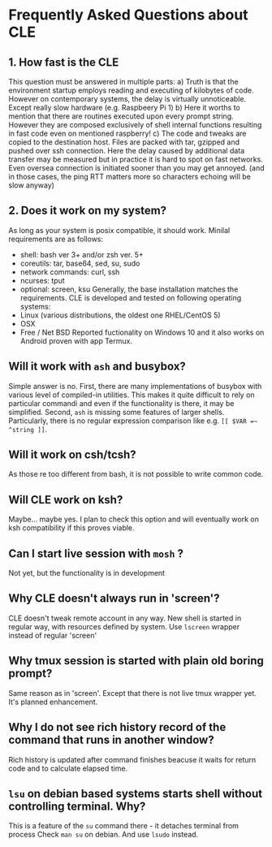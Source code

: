 # Frequently Asked Questions about CLE

## 1. How fast is the CLE
This question must be answered in multiple parts:
a) Truth is that the environment startup employs reading and executing of
kilobytes of code. However on contemporary systems, the delay is virtually
unnoticeable. Except really slow hardware (e.g. Raspbeery Pi 1)
b) Here it worths to mention that there are routines executed upon every
prompt string. However they are composed exclusively of shell internal
functions resulting in fast code even on mentioned raspberry!
c) The code and tweaks are copied to the destination host. Files are packed
with tar, gzipped and pushed over ssh connection. Here the delay caused by
additional data transfer may be measured but in practice it is hard to spot
on fast networks. Even oversea connection is initiated sooner than you may
get annoyed. (and in those cases, the ping RTT matters more so characters
echoing will be slow anyway)


## 2. Does it work on my system?
As long as your system is posix compatible, it should work.
Minilal requirements are as follows:
- shell: bash ver 3+ and/or zsh ver. 5+
- coreutils: tar, base64, sed, su, sudo
- network commands: curl, ssh
- ncurses: tput
- optional: screen, ksu
Generally, the base installation matches the requirements. CLE is developed
and tested on following operating systems:
- Linux (various distributions, the oldest one RHEL/CentOS 5)
- OSX
- Free / Net BSD
Reported fuctionality on Windows 10 and  it also works on Android
proven with app Termux.


## Will it work with `ash` and busybox?
Simple answer is no.
First, there are many implementations of busybox with various level of
compiled-in utilities. This makes it quite difficult to rely on particular
commandi and even if the functionality is there, it may be simplified.
Second, `ash` is missing some features of larger shells. Particularly,
there is no regular expression comparison like e.g. `[[ $VAR =~ ^string ]]`.


## Will it work on csh/tcsh?
As those re too different from bash, it is not possible to write common code.


## Will CLE work on ksh?
Maybe... maybe yes. I plan to check this option and will eventually work
on ksh compatibility if this proves viable.


## Can I start live session with `mosh` ?
Not yet, but the functionality is in development


## Why CLE doesn't always run in 'screen'?
CLE doesn't tweak remote account in any way. New shell is started in regular
way, with resources defined by system.
Use `lscreen` wrapper instead of regular 'screen'


## Why tmux session is started with plain old boring prompt?
Same reason as in 'screen'.
Except that there is not live tmux wrapper yet. It's planned enhancement.


## Why I do not see rich history record of the command that runs in another window?
Rich history is updated after command finishes beacuse it waits for return code
and to calculate elapsed time.


## `lsu` on debian based systems starts shell without controlling terminal. Why?
This is a feature of the `su` command there - it detaches terminal from process
Check `man su` on debian. And use `lsudo` instead.


